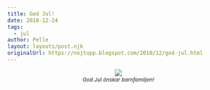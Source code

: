 ```yaml
---
title: God Jul!
date: 2010-12-24
tags: 
  - jul	
author: Pelle
layout: layouts/post.njk
originalUrl: https://nejtupp.blogspot.com/2010/12/god-jul.html
---
```


<div style="text-align: center;"><img src="../../../../img/Julfoto%2B2010.jpg"><br></div><div style="text-align: center;"><span style="font-style: italic;font-size:85%;">God Jul önskar barnfamiljen!</span><br></div>
<!-- no comments on this post -->
